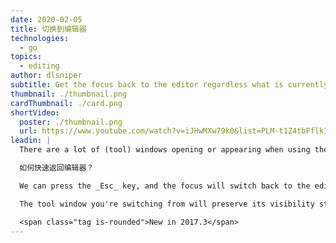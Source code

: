 ```yaml
---
date: 2020-02-05
title: 切换到编辑器
technologies:
  - go
topics:
  - editing
author: dlsniper
subtitle: Get the focus back to the editor regardless what is currently focused
thumbnail: ./thumbnail.png
cardThumbnail: ./card.png
shortVideo:
  poster: ./thumbnail.png
  url: https://www.youtube.com/watch?v=iJHwMXw79k0&list=PLM-t1Z4tbFflkIOaap4P-BV30ZrZwrDld&index=23
leadin: |
  There are a lot of (tool) windows opening or appearing when using the IDE.

  如何快速返回编辑器？

  We can press the _Esc_ key, and the focus will switch back to the editor.

  The tool window you're switching from will preserve its visibility state in this case.

  <span class="tag is-rounded">New in 2017.3</span>
---
```


